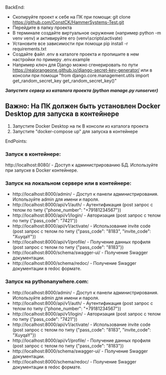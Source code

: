 BackEnd:

* Скопируйте проект к себе на ПК при помощи: git clone https://github.com/ConstCK/HammerSystems-Test.git
* Перейдите в папку проекта
* В терминале создайте виртуальное окружение (например python -m venv venv) и активируйте его (venv\scripts\activate)
* Установите все зависимости при помощи pip install -r requirements.txt
* Создайте файл .env в каталоге проекта и пропишите в нем настройки по примеру .env.example
* Например ключ для Django можно сгенерировать по пути https://realorangeone.github.io/django-secret-key-generator/
или в консоли при помощи "from django.core.management.utils import get_random_secret_key
get_random_secret_key()"

**_Запустите сервер из каталога проекта (python manage.py runserver)_**

## Важно: На ПК должен быть установлен Docker Desktop **для запуска в контейнере**

1. Запустите Docker Desktop на пк В консоли из каталога проекта
2. Запустите "docker-compose up" для запуска в контейнере

EndPoints:

### Запуск в контейнере:

http://localhost:8080/ - Доступ к администрированию БД. Используйте при запуске
в Docker контейнере.

### Запуск на локальном сервере или в контейнере:

* http://localhost:8000/admin/ - Доступ к панели администрирования.
Используйте admin для имени и пароля.
* http://localhost:8000/api/v1/auth/ - Аутентификация (post запрос с телом по типу 
{"phone_number": "+79181234567"})
* http://localhost:8000/api/v1/login/ - Авторизация (post запрос с телом по типу 
{"pass_code": "7421"})
* http://localhost:8000/api/v1/activate/ - Использование invite code (post запрос с телом по типу 
{"pass_code": "8183", "invite_code": "XuyqaY"})
* http://localhost:8000/api/v1/profile/ - Получение данных профиля (post запрос с телом по типу 
{"pass_code": "8183"})
* http://localhost:8000/schema/swagger-ui/ - Получение Swagger документации. 
* http://localhost:8000/schema/redoc/ - Получение Swagger документации в redoc формате. 

### Запуск на pythonanywhere.com:
* http://localhost:8000/admin/ - Доступ к панели администрирования.
Используйте admin для имени и пароля.
* http://localhost:8000/api/v1/auth/ - Аутентификация (post запрос с телом по типу 
{"phone_number": "+79181234567"})
* http://localhost:8000/api/v1/login/ - Авторизация (post запрос с телом по типу 
{"pass_code": "7421"})
* http://localhost:8000/api/v1/activate/ - Использование invite code (post запрос с телом по типу 
{"pass_code": "8183", "invite_code": "XuyqaY"})
* http://localhost:8000/api/v1/profile/ - Получение данных профиля (post запрос с телом по типу 
{"pass_code": "8183"})
* http://localhost:8000/schema/swagger-ui/ - Получение Swagger документации. 
* http://localhost:8000/schema/redoc/ - Получение Swagger документации в redoc формате. 


